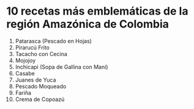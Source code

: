 # 10 recetas más emblemáticas de la región Amazónica de Colombia

1. Patarasca (Pescado en Hojas)
2. Pirarucú Frito
3. Tacacho con Cecina
4. Mojojoy
5. Inchicapi (Sopa de Gallina con Maní)
6. Casabe
7. Juanes de Yuca
8. Pescado Moqueado
9. Fariña
10. Crema de Copoazú
